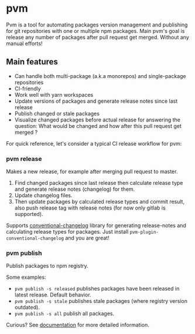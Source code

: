 # pvm

Pvm is a tool for automating packages version management and publishing for git repositories with one or multiple npm packages.
Main pvm's goal is release any number of packages after pull request get merged. Without any manual efforts!

## Main features

* Can handle both multi-package (a.k.a monorepos) and single-package repositories
* CI-friendly
* Work well with yarn workspaces 
* Update versions of packages and generate release notes since last release
* Publish changed or stale packages
* Visualize changed packages before actual release for answering the question: What would be changed and how after this pull request get merged ?

For quick reference, let's consider a typical CI release workflow for pvm:

### pvm release

Makes a new release, for example after merging pull request to master.

1. Find changed packages since last release then calculate release type and generate release notes (changelog) for them.
1. Update changelog files.
1. Then update packages by calculated release types and commit result, also push release tag with release notes (for now only gitlab is supported).

Supports [conventional-changelog](https://github.com/conventional-changelog/conventional-changelog) library for generating release-notes and calculating release types for packages. Just install `pvm-plugin-conventional-changelog` and you are great!

### pvm publish

Publish packages to npm registry.

Some examples:

- `pvm publish -s released` publishes packages have been released in latest release.  Default behavior.
- `pvm publish -s stale` publishes stale packages (where registry version outdated).
- `pvm publish -s all` publish all packages.

Curious? See [documentation](https://tinkoff.github.io/pvm/) for more detailed information.

